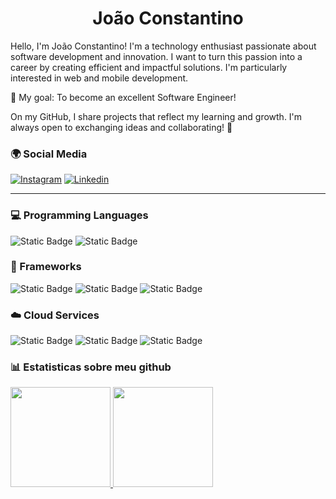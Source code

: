 <h1 align="center">João Constantino</h1>


Hello, I'm João Constantino! I'm a technology enthusiast passionate about software development and innovation. I want to turn this passion into a career by creating efficient and impactful solutions. I'm particularly interested in web and mobile development.

🎯 My goal: To become an excellent Software Engineer!

On my GitHub, I share projects that reflect my learning and growth. I'm always open to exchanging ideas and collaborating! 🚀

### 🌍 Social Media

[![Instagram](https://img.shields.io/badge/Instagram-E4405F?style=for-the-badge&logo=instagram&logoColor=white)](https://www.instagram.com/j0a0_constantino/)
[![Linkedin](https://img.shields.io/badge/LinkedIn-0077B5?style=for-the-badge&logo=linkedin&logoColor=white)](https://www.linkedin.com/in/jo%C3%A3o-barreto-42a05224a/)

----

### 💻 Programming Languages
<div>
  <img alt="Static Badge" src="https://img.shields.io/badge/Python-a?logo=Python&logoColor=black&color=white">
  <img alt="Static Badge" src="https://img.shields.io/badge/JavaScript-a?style=flat&logo=JavaScript&logoColor=black&color=white">
</div>

### 🔧 Frameworks
<div>
  <img alt="Static Badge" src="https://img.shields.io/badge/Django-a?style=flat&logo=Django&logoColor=white&color=red">
  <img alt="Static Badge" src="https://img.shields.io/badge/React-a?style=flat&logo=React&logoColor=white&color=red">
  <img alt="Static Badge" src="https://img.shields.io/badge/React%20Native-a?style=flat&logo=React&logoColor=white&color=red">
</div>

### ☁️ Cloud Services

<div>
  <img alt="Static Badge" src="https://img.shields.io/badge/Azure-a?style=flat&logo=MicrosoftAzure&logoColor=white&color=purple">
  <img alt="Static Badge" src="https://img.shields.io/badge/Firebase-a?style=flat&logo=Firebase&logoColor=white&color=purple">
  <img alt="Static Badge" src="https://img.shields.io/badge/Vercel-a?style=flat&logo=Vercel&logoColor=white&color=purple">
</div>

### 📊 Estatisticas sobre meu github
<div>
  <a href="https://github.com/constantino2710">
  <img height="160em" src="https://github-readme-stats.vercel.app/api?username=constantino2710&show_icons=true&theme=dracula&include_all_commits=true&count_private=true"/>
  <img height="160em" src="https://github-readme-stats.vercel.app/api/top-langs/?username=constantino2710&layout=compact&langs_count=7&theme=dracula"/>
</div>
